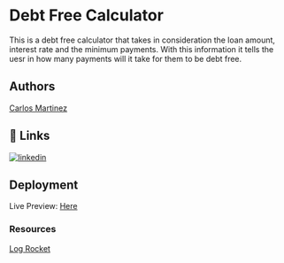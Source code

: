 # Debt Free Calculator 
This is a debt free calculator that takes in consideration the loan amount, interest rate and the minimum payments. With this information it tells the uesr in how many payments will it take for them to be debt free.


## Authors

[Carlos Martinez](https://www.github.com/cima9642)


## 🔗 Links

[![linkedin](https://img.shields.io/badge/linkedin-0A66C2?style=for-the-badge&logo=linkedin&logoColor=white)](https://www.linkedin.com/in/carlos-martinez-b66579214/)




## Deployment

Live Preview: [Here](#)


### Resources 
[Log Rocket](https://blog.logrocket.com/create-collapsible-react-components-react-collapsed/)
